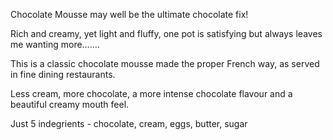 Chocolate Mousse may well be the ultimate chocolate fix! 

Rich and creamy, yet light and fluffy, one pot is satisfying but always leaves me wanting more…….

This is a classic chocolate mousse made the proper French way, as served in fine dining restaurants. 

Less cream, more chocolate, a more intense chocolate flavour and a beautiful creamy mouth feel.

Just 5 indegrients - 
    chocolate, 
    cream, 
    eggs, 
    butter, 
    sugar
